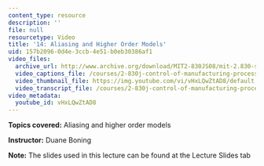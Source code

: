 ```yaml
---
content_type: resource
description: ''
file: null
resourcetype: Video
title: '14: Aliasing and Higher Order Models'
uid: 157b2096-0d4e-3ccb-4e51-b0eb30386af1
video_files:
  archive_url: http://www.archive.org/download/MIT2-830JS08/mit-2.830-s08-lec14_300k.mp4
  video_captions_file: /courses/2-830j-control-of-manufacturing-processes-sma-6303-spring-2008/4cf53ac0d2cc536b8f442f0cc4688698_vHxLQwZtAD8.vtt
  video_thumbnail_file: https://img.youtube.com/vi/vHxLQwZtAD8/default.jpg
  video_transcript_file: /courses/2-830j-control-of-manufacturing-processes-sma-6303-spring-2008/5d316248ce9e623203109423914c4862_vHxLQwZtAD8.pdf
video_metadata:
  youtube_id: vHxLQwZtAD8
---
```


**Topics covered:** Aliasing and higher order models

**Instructor:** Duane Boning

**Note:** The slides used in this lecture can be found at the Lecture Slides tab
